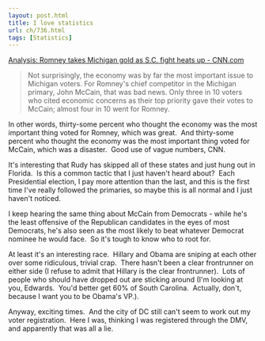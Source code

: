 ```yaml
---
layout: post.html
title: I love statistics
url: ch/736.html
tags: [Statistics]
---
```

[Analysis: Romney takes Michigan gold as S.C. fight heats up - CNN.com](http://www.cnn.com/2008/POLITICS/01/16/analysis.michigan/index.html?eref=rss_topstories)

> Not surprisingly, the economy was by far the most important issue to Michigan voters. For Romney's chief competitor in the Michigan primary, John McCain, that was bad news. Only three in 10 voters who cited economic concerns as their top priority gave their votes to McCain; almost four in 10 went for Romney.

In other words, thirty-some percent who thought the economy was the most important thing voted for Romney, which was great.  And thirty-some percent who thought the economy was the most important thing voted for McCain, which was a disaster.  Good use of vague numbers, CNN.

It's interesting that Rudy has skipped all of these states and just hung out in Florida.  Is this a common tactic that I just haven't heard about?  Each Presidential election, I pay more attention than the last, and this is the first time I've really followed the primaries, so maybe this is all normal and I just haven't noticed.

I keep hearing the same thing about McCain from Democrats - while he's the least offensive of the Republican candidates in the eyes of most Democrats, he's also seen as the most likely to beat whatever Democrat nominee he would face.  So it's tough to know who to root for.

At least it's an interesting race.  Hillary and Obama are sniping at each other over some ridiculous, trivial crap.  There hasn't been a clear frontrunner on either side (I refuse to admit that Hillary is the clear frontrunner).  Lots of people who should have dropped out are sticking around (I'm looking at you, Edwards.  You'd better get 60% of South Carolina.  Actually, don't, because I want you to be Obama's VP.).

Anyway, exciting times.  And the city of DC still can't seem to work out my voter registration.  Here I was, thinking I was registered through the DMV, and apparently that was all a lie.
